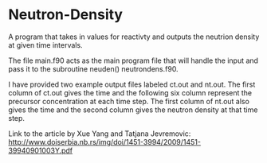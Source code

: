 # Neutron-Density
A program that takes in values for reactivty and outputs the neutrion density at given time intervals.

The file main.f90 acts as the main program file that will handle the input and pass it to the subroutine neuden() 
neutrondens.f90. 

I have provided two example output files labeled ct.out and nt.out. The first column of ct.out gives the time and the following six column represent the precursor concentration at each time step. The first column of nt.out also gives the time and the second column gives the neutron density at that time step.

Link to the article by Xue Yang and Tatjana Jevremovic:
http://www.doiserbia.nb.rs/img/doi/1451-3994/2009/1451-39940901003Y.pdf
